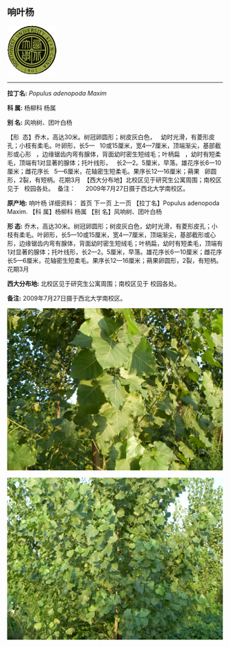 ## 响叶杨

![西北大学校园网络植物志](../JPG/nwu.gif)

---

**拉丁名:**  _Populus adenopoda Maxim_

**科 属:** 杨柳科 杨属

**别 名:** 风响树、团叶白杨

【形  态】乔木，高达30米。树冠卵圆形；树皮灰白色，
  幼时光滑，有菱形皮孔；小枝有柔毛。叶卵形，长5—
  10或15厘米，宽4—7厘米，顶端渐尖，基部截形或心形
  ，边缘锯齿内弯有腺体，背面幼时密生短绒毛；叶柄扁
  ，幼时有短柔毛，顶端有1对显著的腺体；托叶线形，
  长2—2。5厘米，早落。雄花序长6一10厘米；雌花序长
  5—6厘米，花轴密生短柔毛。果序长12—16厘米；蒴果
  卵圆形，2裂，有短柄。花期3月
 【西大分布地】北校区见于研究生公寓周围；南校区见于
  校园各处。
 备注：
     2009年7月27日摄于西北大学南校区。

**原产地:** 响叶杨
详细资料： 首页 下一页 上一页
【拉丁名】Populus adenopoda Maxim.
【科 属】杨柳科 杨属
【别 名】风响树、团叶白杨


**形  态:** 乔木，高达30米。树冠卵圆形；树皮灰白色，幼时光滑，有菱形皮孔；小枝有柔毛。叶卵形，长5—10或15厘米，宽4—7厘米，顶端渐尖，基部截形或心形，边缘锯齿内弯有腺体，背面幼时密生短绒毛；叶柄扁，幼时有短柔毛，顶端有1对显著的腺体；托叶线形，长2—2。5厘米，早落。雄花序长6一10厘米；雌花序长5—6厘米，花轴密生短柔毛。果序长12—16厘米；蒴果卵圆形，2裂，有短柄。花期3月

**西大分布地:** 北校区见于研究生公寓周围；南校区见于 校园各处。

**备注:** 2009年7月27日摄于西北大学南校区。

![响叶杨](../JPG/响叶杨.JPG) 

![响叶杨](../JPG/响叶杨1.JPG) 

